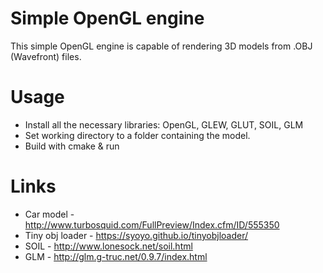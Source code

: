 # Simple OpenGL engine

This simple OpenGL engine is capable of rendering 3D models from .OBJ (Wavefront) files.

# Usage
* Install all the necessary libraries: OpenGL, GLEW, GLUT, SOIL, GLM
* Set working directory to a folder containing the model.
* Build with cmake & run

# Links

* Car model - http://www.turbosquid.com/FullPreview/Index.cfm/ID/555350
* Tiny obj loader - https://syoyo.github.io/tinyobjloader/
* SOIL - http://www.lonesock.net/soil.html
* GLM - http://glm.g-truc.net/0.9.7/index.html


